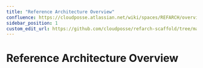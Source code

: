 ```yaml
---
title: "Reference Architecture Overview"
confluence: https://cloudposse.atlassian.net/wiki/spaces/REFARCH/overview
sidebar_position: 1
custom_edit_url: https://github.com/cloudposse/refarch-scaffold/tree/main/docs/docs/reference-architecture-overview.md
---
```


# Reference Architecture Overview
